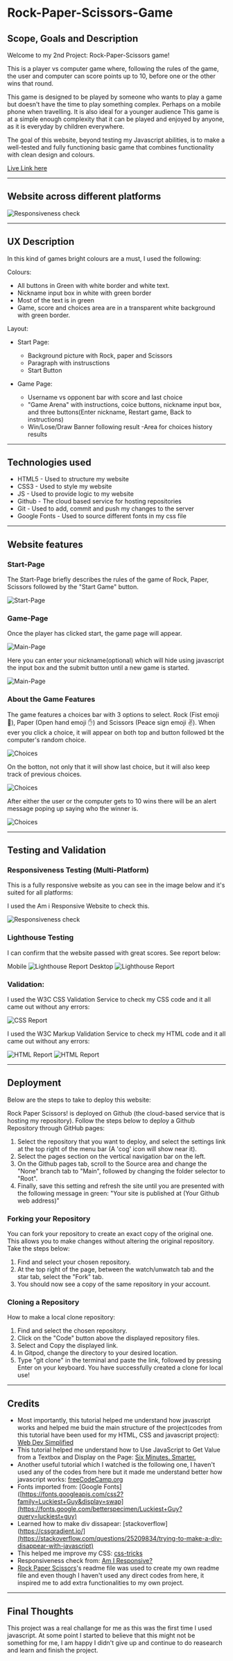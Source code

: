 # Rock-Paper-Scissors-Game

## Scope, Goals and Description
Welcome to my 2nd Project: Rock-Paper-Scissors game! 

This is a player vs computer game where, following the rules of the game, the user and computer can score points up to 10, before one or the other wins that round. 

This game is designed to be played by someone who wants to play a game but doesn't have the time to play something complex. Perhaps on a mobile phone when travelling. It is also ideal for a younger audience This game is at a simple enough complexity that it can be played and enjoyed by anyone, as it is everyday by children everywhere.

The goal of this website, beyond testing my Javascript abilities, is to make a well-tested and fully functioning basic game that combines functionality with clean design and colours. 

[Live Link here](https://mikyrenato.github.io/2nd-Project-Rock-Paper-Scissors/home.html)

---
## Website across different platforms
![Responsiveness check](/assets/images//responsiveness.PNG)

---
## UX Description

In this kind of games bright colours are a must, I used the following:

Colours:

- All buttons in Green with white border and white text.
- Nickname input box in white with green border
- Most of the text is in green
- Game, score and choices area are in a transparent white background with green border.

Layout:

- Start Page:
  - Background picture with Rock, paper and Scissors 
  - Paragraph with instrusctions
  - Start Button

- Game Page:
  - Username vs opponent bar with score and last choice
  - "Game Arena" with instructions, coice buttons, nickname input box, and three buttons(Enter nickname, Restart game, Back to instructions)
  - Win/Lose/Draw Banner following result
  -Area for choices history results


---

## Technologies used

- HTML5 - Used to structure my website
- CSS3 - Used to style my website
- JS - Used to provide logic to my website
- Github - The cloud based service for hosting repositories
- Git - Used to add, commit and push my changes to the server
- Google Fonts - Used to source different fonts in my css file

---
## Website features

### Start-Page

The Start-Page briefly describes the rules of the game of Rock, Paper, Scissors followed by the "Start Game" button.

![Start-Page](/assets/images/home.PNG)

### Game-Page

Once the player has clicked start, the game page will appear.

![Main-Page](/assets/images/game.PNG)

Here you can enter your nickname(optional) which will hide using javascript the input box and the submit button until a new game is started.

![Main-Page](/assets/images/game2.PNG)


### About the Game Features

The game features a choices bar with 3 options to select. Rock (Fist emoji 🤜), Paper (Open hand emoji ✋) and Scissors (Peace sign emoji ✌️). When ever you click a choice, it will appear on both top and button followed bt the computer's random choice. 

![Choices](/assets/images/game3.PNG)

On the botton, not only that it will show last choice, but it will also keep track of previous choices.

![Choices](/assets/images/game4.PNG)

After either the user or the computer gets to 10 wins there will be an alert message poping up saying who the winner is.

![Choices](/assets/images/alert.PNG)

---

## Testing and Validation

### Responsiveness Testing (Multi-Platform)

This is a fully responsive website as you can see in the image below and it's suited for all platforms:

I used the Am i Responsive Website to check this.

![Responsiveness check](/assets/images//responsiveness.PNG)

### Lighthouse Testing

I can confirm that the website passed with great scores. See report below:

Mobile
![Lighthouse Report](/assets/images/lighthouse.PNG)
Desktop
![Lighthouse Report](/assets/images/lighthouse2.PNG)


### Validation:

I used the W3C CSS Validation Service to check my CSS code and it all came out without any errors:

![CSS Report](/assets/images/css.PNG)

I used the W3C Markup Validation Service to check my HTML code and it all came out without any errors:

![HTML Report](/assets/images/homew3c.PNG)
![HTML Report](/assets/images/indexw3c.PNG)

---
## Deployment
Below are the steps to take to deploy this website:

Rock Paper Scissors! is deployed on Github (the cloud-based service that is hosting my repository). Follow the steps below to deploy a Github Repository through GitHub pages:

1. Select the repository that you want to deploy, and select the settings link at the top right of the menu bar (A 'cog' icon will show near it).
2. Select the pages section on the vertical navigation bar on the left.
3. On the Github pages tab, scroll to the Source area and change the "None" branch tab to "Main", followed by changing the folder selector to "Root".
4. Finally, save this setting and refresh the site until you are presented with the following message in green: "Your site is published at (Your Github web address)"

### Forking your Repository
You can fork your repository to create an exact copy of the original one. This allows you to make changes without altering the original repository. 
Take the steps below:

1. Find and select your chosen repository.
2. At the top right of the page, between the watch/unwatch tab and the star tab, select the "Fork" tab.
3. You should now see a copy of the same repository in your account.

### Cloning a Repository
How to make a local clone repository:

1. Find and select the chosen repository.
2. Click on the "Code" button above the displayed repository files.
3. Select and Copy the displayed link.
4. In Gitpod, change the directory to your desired location.
5. Type "git clone" in the terminal and paste the link, followed by pressing Enter on your keyboard. You have successfully created a clone for local use!


---
## Credits

- Most importantly, this tutorial helped me understand how javascript works and helped me buid the main structure of the project(codes from this tutorial have been used for my HTML, CSS and javascript project): [Web Dev Simplified](https://www.youtube.com/watch?v=1yS-JV4fWqY&list=PLFIUQuoVboS-nnEsyVYuwS0S1-tQJRwc8&index=4&t=516s)
- This tutorial helped me understand how to Use JavaScript to Get Value from a Textbox and Display on the Page: [Six Minutes. Smarter.](https://www.youtube.com/watch?v=aEj0Wu33hJM&t=344s)
- Another useful tutorial which I watched is the following one, I haven't used any of the codes from here but it made me understand better how javascript works: [freeCodeCamp.org
](https://www.youtube.com/watch?v=jaVNP3nIAv0&list=PLFIUQuoVboS-nnEsyVYuwS0S1-tQJRwc8&index=5&t=4119s)
- Fonts imported from: [Google Fonts]([https://fonts.googleapis.com/css2?family=Luckiest+Guy&display=swap](https://fonts.google.com/betterspecimen/Luckiest+Guy?query=luckiest+guy)
- Learned how to make div dissapear: [stackoverflow](https://cssgradient.io/](https://stackoverflow.com/questions/25209834/trying-to-make-a-div-disappear-with-javascript)
- This helped me improve my CSS: [css-tricks](https://css-tricks.com/examples/hrs/)
- Responsiveness check from: [Am I Responsive?](http://ami.responsivedesign.is/)
- [Rock Paper Scissors](https://github.com/Robrowno/rock-paper-scissors)'s readme file was used to create my own readme file and even though I haven't used any direct codes from here, it inspired me to add extra functionalities to my own project.


---
## Final Thoughts

This project was a real challange for me as this was the first time I used javascript. At some point I started to believe that this might not be something for me, I am happy I didn't give up and continue to do reasearch and learn and finish the project.

